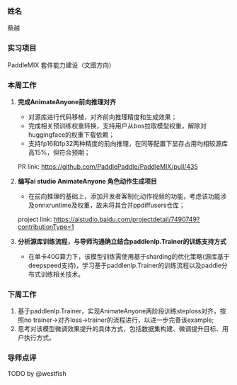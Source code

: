 ### 姓名

蔡越

### 实习项目

PaddleMIX 套件能力建设（文图方向）

### 本周工作

1. **完成AnimateAnyone前向推理对齐**
   
   * 对源库进行代码移植，对齐前向推理精度和生成效果；
   * 完成相关预训练权重转换，支持用户从bos拉取模型权重，解除对huggingface的权重下载依赖；
   * 支持fp16和fp32两种精度的前向推理，在同等配置下显存占用均相较源库高15%，但符合预期；
   
   PR link: https://github.com/PaddlePaddle/PaddleMIX/pull/435

2. **编写ai studio AnimateAnyone 角色动作生成项目**
   
   * 在前向推理的基础上，添加开发者客制化动作视频的功能，考虑该功能涉及onnxruntime及权重，故未将其合并ppdiffusers仓库；
   
   project link: https://aistudio.baidu.com/projectdetail/7490749?contributionType=1

3. **分析源库训练流程，与导师沟通确立结合paddlenlp.Trainer的训练支持方式**
   
   - 在单卡40G算力下，该模型训练需使用基于sharding的优化策略(源库基于deepspeed支持)，学习基于paddlenlp.Trainer的训练流程以及paddle分布式训练相关技术。

### 下周工作

1. 基于paddlenlp.Trainer，实现AnimateAnyone两阶段训练steploss对齐，按照no trainer->对齐loss->trainer的流程进行，以进一步完善该example;
2. 思考对该模型微调效果提升的具体方式，包括数据集构建、微调提升目标、用户执行方式。

### 导师点评

TODO by @westfish